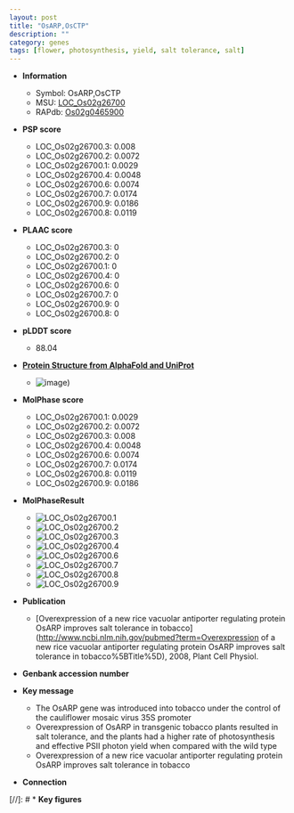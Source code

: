 ```yaml
---
layout: post
title: "OsARP,OsCTP"
description: ""
category: genes
tags: [flower, photosynthesis, yield, salt tolerance, salt]
---
```


* **Information**  
    + Symbol: OsARP,OsCTP  
    + MSU: [LOC_Os02g26700](http://rice.plantbiology.msu.edu/cgi-bin/ORF_infopage.cgi?orf=LOC_Os02g26700)  
    + RAPdb: [Os02g0465900](http://rapdb.dna.affrc.go.jp/viewer/gbrowse_details/irgsp1?name=Os02g0465900)  

* **PSP score**  
    + LOC_Os02g26700.3: 0.008 
    + LOC_Os02g26700.2: 0.0072 
    + LOC_Os02g26700.1: 0.0029 
    + LOC_Os02g26700.4: 0.0048 
    + LOC_Os02g26700.6: 0.0074 
    + LOC_Os02g26700.7: 0.0174 
    + LOC_Os02g26700.9: 0.0186 
    + LOC_Os02g26700.8: 0.0119 

* **PLAAC score**  
    + LOC_Os02g26700.3: 0 
    + LOC_Os02g26700.2: 0 
    + LOC_Os02g26700.1: 0 
    + LOC_Os02g26700.4: 0 
    + LOC_Os02g26700.6: 0 
    + LOC_Os02g26700.7: 0 
    + LOC_Os02g26700.9: 0 
    + LOC_Os02g26700.8: 0 

* **pLDDT score**
    + 88.04

* **[Protein Structure from AlphaFold and UniProt](https://www.uniprot.org/uniprotkb/Q6K7C2/entry#structure)**
    + ![image](https://ricepsp.github.io/images/Q6/AF-Q6K7C2-F1.png))

* **MolPhase score**
    + LOC_Os02g26700.1: 0.0029
    + LOC_Os02g26700.2: 0.0072
    + LOC_Os02g26700.3: 0.008
    + LOC_Os02g26700.4: 0.0048
    + LOC_Os02g26700.6: 0.0074
    + LOC_Os02g26700.7: 0.0174
    + LOC_Os02g26700.8: 0.0119
    + LOC_Os02g26700.9: 0.0186

* **MolPhaseResult**
    + ![LOC_Os02g26700.1](https://ricepsp.github.io/pictures/LOC_Os02g/LOC_Os02g26700.1.png)
    + ![LOC_Os02g26700.2](https://ricepsp.github.io/pictures/LOC_Os02g/LOC_Os02g26700.2.png)
    + ![LOC_Os02g26700.3](https://ricepsp.github.io/pictures/LOC_Os02g/LOC_Os02g26700.3.png)
    + ![LOC_Os02g26700.4](https://ricepsp.github.io/pictures/LOC_Os02g/LOC_Os02g26700.4.png)
    + ![LOC_Os02g26700.6](https://ricepsp.github.io/pictures/LOC_Os02g/LOC_Os02g26700.6.png)
    + ![LOC_Os02g26700.7](https://ricepsp.github.io/pictures/LOC_Os02g/LOC_Os02g26700.7.png)
    + ![LOC_Os02g26700.8](https://ricepsp.github.io/pictures/LOC_Os02g/LOC_Os02g26700.8.png)
    + ![LOC_Os02g26700.9](https://ricepsp.github.io/pictures/LOC_Os02g/LOC_Os02g26700.9.png)

* **Publication**  
    + [Overexpression of a new rice vacuolar antiporter regulating protein OsARP improves salt tolerance in tobacco](http://www.ncbi.nlm.nih.gov/pubmed?term=Overexpression of a new rice vacuolar antiporter regulating protein OsARP improves salt tolerance in tobacco%5BTitle%5D), 2008, Plant Cell Physiol.

* **Genbank accession number**  

* **Key message**  
    + The OsARP gene was introduced into tobacco under the control of the cauliflower mosaic virus 35S promoter
    + Overexpression of OsARP in transgenic tobacco plants resulted in salt tolerance, and the plants had a higher rate of photosynthesis and effective PSII photon yield when compared with the wild type
    + Overexpression of a new rice vacuolar antiporter regulating protein OsARP improves salt tolerance in tobacco

* **Connection**  

[//]: # * **Key figures**  


